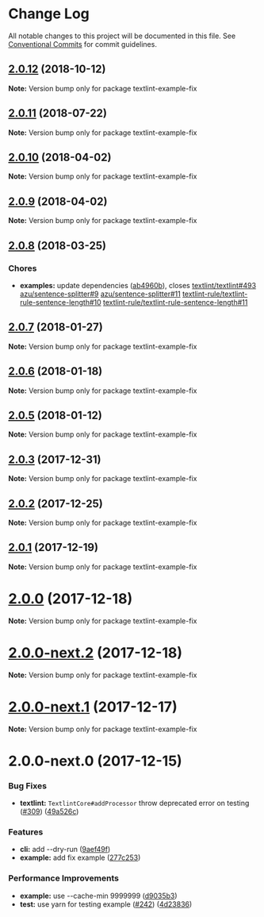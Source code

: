 # Change Log

All notable changes to this project will be documented in this file.
See [Conventional Commits](https://conventionalcommits.org) for commit guidelines.

<a name="2.0.12"></a>
## [2.0.12](https://github.com/textlint/textlint/compare/textlint-example-fix@2.0.11...textlint-example-fix@2.0.12) (2018-10-12)




**Note:** Version bump only for package textlint-example-fix

<a name="2.0.11"></a>
## [2.0.11](https://github.com/textlint/textlint/compare/textlint-example-fix@2.0.10...textlint-example-fix@2.0.11) (2018-07-22)




**Note:** Version bump only for package textlint-example-fix

<a name="2.0.10"></a>
## [2.0.10](https://github.com/textlint/textlint/compare/textlint-example-fix@2.0.9...textlint-example-fix@2.0.10) (2018-04-02)




**Note:** Version bump only for package textlint-example-fix

<a name="2.0.9"></a>
## [2.0.9](https://github.com/textlint/textlint/compare/textlint-example-fix@2.0.8...textlint-example-fix@2.0.9) (2018-04-02)




**Note:** Version bump only for package textlint-example-fix

<a name="2.0.8"></a>
## [2.0.8](https://github.com/textlint/textlint/compare/textlint-example-fix@2.0.7...textlint-example-fix@2.0.8) (2018-03-25)


### Chores

* **examples:** update dependencies ([ab4960b](https://github.com/textlint/textlint/commit/ab4960b)), closes [textlint/textlint#493](https://github.com/textlint/textlint/issues/493) [azu/sentence-splitter#9](https://github.com/azu/sentence-splitter/issues/9) [azu/sentence-splitter#11](https://github.com/azu/sentence-splitter/issues/11) [textlint-rule/textlint-rule-sentence-length#10](https://github.com/textlint-rule/textlint-rule-sentence-length/issues/10) [textlint-rule/textlint-rule-sentence-length#11](https://github.com/textlint-rule/textlint-rule-sentence-length/issues/11)




<a name="2.0.7"></a>
## [2.0.7](https://github.com/textlint/textlint/compare/textlint-example-fix@2.0.6...textlint-example-fix@2.0.7) (2018-01-27)




**Note:** Version bump only for package textlint-example-fix

<a name="2.0.6"></a>
## [2.0.6](https://github.com/textlint/textlint/compare/textlint-example-fix@2.0.5...textlint-example-fix@2.0.6) (2018-01-18)




**Note:** Version bump only for package textlint-example-fix

<a name="2.0.5"></a>
## [2.0.5](https://github.com/textlint/textlint/compare/textlint-example-fix@2.0.4...textlint-example-fix@2.0.5) (2018-01-12)




**Note:** Version bump only for package textlint-example-fix

<a name="2.0.3"></a>
## [2.0.3](https://github.com/textlint/textlint/compare/textlint-example-fix@2.0.2...textlint-example-fix@2.0.3) (2017-12-31)




**Note:** Version bump only for package textlint-example-fix

<a name="2.0.2"></a>
## [2.0.2](https://github.com/textlint/textlint/compare/textlint-example-fix@2.0.1...textlint-example-fix@2.0.2) (2017-12-25)




**Note:** Version bump only for package textlint-example-fix

<a name="2.0.1"></a>
## [2.0.1](https://github.com/textlint/textlint/compare/textlint-example-fix@2.0.0...textlint-example-fix@2.0.1) (2017-12-19)




**Note:** Version bump only for package textlint-example-fix

<a name="2.0.0"></a>
# [2.0.0](https://github.com/textlint/textlint/compare/textlint-example-fix@2.0.0-next.2...textlint-example-fix@2.0.0) (2017-12-18)




**Note:** Version bump only for package textlint-example-fix

<a name="2.0.0-next.2"></a>
# [2.0.0-next.2](https://github.com/textlint/textlint/compare/textlint-example-fix@2.0.0-next.1...textlint-example-fix@2.0.0-next.2) (2017-12-18)




**Note:** Version bump only for package textlint-example-fix

<a name="2.0.0-next.1"></a>
# [2.0.0-next.1](https://github.com/textlint/textlint/compare/textlint-example-fix@2.0.0-next.0...textlint-example-fix@2.0.0-next.1) (2017-12-17)




**Note:** Version bump only for package textlint-example-fix

<a name="2.0.0-next.0"></a>
# 2.0.0-next.0 (2017-12-15)


### Bug Fixes

* **textlint:** `TextlintCore#addProcessor` throw deprecated error on testing ([#309](https://github.com/textlint/textlint/issues/309)) ([49a526c](https://github.com/textlint/textlint/commit/49a526c))


### Features

* **cli:** add --dry-run ([9aef49f](https://github.com/textlint/textlint/commit/9aef49f))
* **example:** add fix example ([277c253](https://github.com/textlint/textlint/commit/277c253))


### Performance Improvements

* **example:** use --cache-min 9999999 ([d9035b3](https://github.com/textlint/textlint/commit/d9035b3))
* **test:** use yarn for testing example ([#242](https://github.com/textlint/textlint/issues/242)) ([4d23836](https://github.com/textlint/textlint/commit/4d23836))
